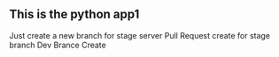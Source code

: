 ## This is the python app1
Just create a new branch for stage server
Pull Request create for stage branch
Dev Brance Create 
